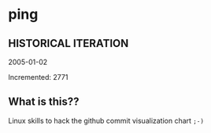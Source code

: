 # ping

## HISTORICAL ITERATION
2005-01-02

Incremented: 2771

## What is this?? 
Linux skills to hack the github commit visualization chart `;-)`
